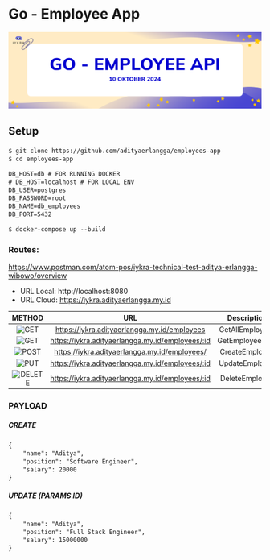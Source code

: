 # Go - Employee App

![Logo](./assets/banner.png)


## Setup
```
$ git clone https://github.com/adityaerlangga/employees-app
$ cd employees-app
```

```
DB_HOST=db # FOR RUNNING DOCKER
# DB_HOST=localhost # FOR LOCAL ENV
DB_USER=postgres
DB_PASSWORD=root
DB_NAME=db_employees
DB_PORT=5432
```

```
$ docker-compose up --build
```

### Routes:

https://www.postman.com/atom-pos/iykra-technical-test-aditya-erlangga-wibowo/overview

- URL Local: http://localhost:8080
- URL Cloud: https://iykra.adityaerlangga.my.id

  
    

|                          METHOD                          |              URL               |   Description   |
| :------------------------------------------------------: | :----------------------------: | :-------------: |
|      ![GET](https://img.shields.io/badge/-GET-blue)      |  https://iykra.adityaerlangga.my.id/employees   |   GetAllEmployees   |
|      ![GET](https://img.shields.io/badge/-GET-blue)      | https://iykra.adityaerlangga.my.id/employees/:id |   GetEmployeeByID   |
|      ![POST](https://img.shields.io/badge/-POST-success)      | https://iykra.adityaerlangga.my.id/employees/ |   CreateEmployee 
|     ![PUT](https://img.shields.io/badge/-PUT-orange)     |   https://iykra.adityaerlangga.my.id/employees/:id   | UpdateEmployee |
![DELETE](https://img.shields.io/badge/-DELETE-critical) | https://iykra.adityaerlangga.my.id/employees/:id  | DeleteEmployee  |

### PAYLOAD

##### CREATE

```
{
    "name": "Aditya",
    "position": "Software Engineer",
    "salary": 20000
}
```

##### UPDATE (PARAMS ID)

```
{
    "name": "Aditya",
    "position": "Full Stack Engineer",
    "salary": 15000000
}
```
